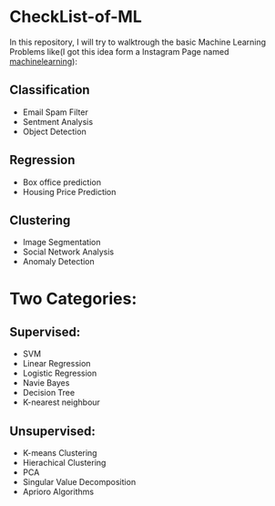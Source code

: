 # CheckList-of-ML
In this repository, I will try to walktrough the basic Machine Learning Problems like(I got this idea form a Instagram Page named [machinelearning](https://www.instagram.com/machinelearning/)):

Classification
---
- Email Spam Filter
- Sentment Analysis
- Object Detection 

Regression
----
- Box office prediction
- Housing Price Prediction

Clustering
---
- Image Segmentation
- Social Network Analysis
- Anomaly Detection


# Two Categories:
Supervised:
---
- SVM
-  Linear Regression
- Logistic Regression
- Navie Bayes
- Decision Tree
- K-nearest neighbour

Unsupervised:
---
- K-means Clustering
- Hierachical Clustering
- PCA
- Singular Value Decomposition
- Aprioro Algorithms
